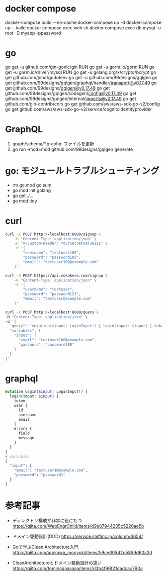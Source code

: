 # docker compose
docker-compose build --no-cache
docker-compose up -d
docker-compose up --build
docker compose exec web sh
docker compose exec db mysql -u root -D myapp -ppassword

# go
go get -u github.com/gin-gonic/gin
RUN go get -u gorm.io/gorm
RUN go get -u gorm.io/driver/mysql
RUN go get -u golang.org/x/crypto/bcrypt
go get github.com/joho/godotenv 
go get -u github.com/99designs/gqlgen
go get github.com/99designs/gqlgen/graphql/handler/transport@v0.17.49
go get github.com/99designs/gqlgen@v0.17.49
go get github.com/99designs/gqlgen/codegen/config@v0.17.49
go get github.com/99designs/gqlgen/internal/imports@v0.17.49
go get github.com/gin-contrib/cors
go get github.com/aws/aws-sdk-go-v2/config 
go get github.com/aws/aws-sdk-go-v2/service/cognitoidentityprovider

# GraphQL
1. graph/schema/*.graphql ファイルを更新
2. go run -mod=mod github.com/99designs/gqlgen generate

# go: モジュールトラブルシューティング
- rm go.mod go.sum
- go mod init golang
- go get ./...
- go mod tidy

# curl
```sh
curl -X POST http://localhost:8080/signup \
    -H "Content-Type: application/json" \
    -H "X-Custom-Header: YourSecretValue111" \
    -d '{
        "username": "testuser100",
        "password": "password100",
        "email": "testuser100@example.com"
    }'

curl -X POST https://api.mokokero.com/signup \
    -H "Content-Type: application/json" \
    -d '{
        "username": "testuser",
        "password": "password123",
        "email": "testuser@example.com"
    }'

curl -X POST http://localhost:8080/query \
-H "Content-Type: application/json" \
-d '{
  "query": "mutation($input: LoginInput!) { login(input: $input) { token user { id username email } errors { field message } } }",
  "variables": {
    "input": {
      "email": "testuser100@example.com",
      "password": "password100"
    }
  }
}'
```

# graphql
```graphql
mutation Login($input: LoginInput!) {
  login(input: $input) {
    token
    user {
      id
      username
      email
    }
    errors {
      field
      message
    }
  }
}
# variables
{
  "input": {
    "email": "testuser1@example.com",
    "password": "password1"
  }
}
```

# 参考記事
- ディレクトリ構成が非常に役にたつ
https://qiita.com/WebEngrChild/items/d9b87944235c5220ae5b

- ドメイン駆動設計(DDD)
https://service.shiftinc.jp/column/4654/

- Goで学ぶClean Architecture入門
https://qiita.com/arakawa_moriyuki/items/59ce00542d5859d60a2d

- CleanArchitectureとドメイン駆動設計の違い
https://qiita.com/tominagaaaaaa/items/d3b4f96f21dadcac790a
